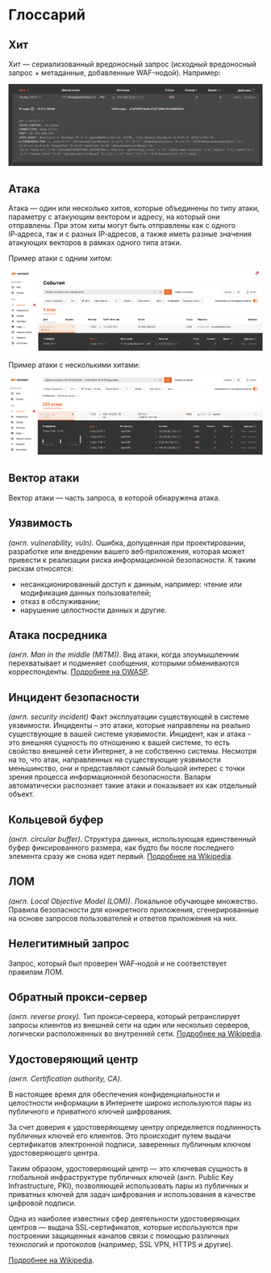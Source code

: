 # Глоссарий

## Хит

Хит — сериализованный вредоносный запрос (исходный вредоносный запрос + метаданные, добавленные WAF-нодой). Например:

![!Пример хита](images/glossary/hit-example.png)

## Атака

Атака — один или несколько хитов, которые объединены по типу атаки, параметру с атакующим вектором и адресу, на который они отправлены. При этом хиты могут быть отправлены как с одного IP‑адреса, так и с разных IP‑адресов, а также иметь разные значения атакующих векторов в рамках одного типа атаки.

Пример атаки с одним хитом:

![!Атака с одним хитом](images/glossary/attack-with-one-hit-example.png)

Пример атаки с несколькими хитами:

![!Атака с несколькими хитами](images/glossary/attack-with-several-hits-example.png)

## Вектор атаки
Вектор атаки — часть запроса, в которой обнаружена атака.

## Уязвимость
*(англ. vulnerability, vuln)*. Ошибка, допущенная при проектировании, разработке или внедрении вашего веб‑приложения, которая может привести к реализации риска информационной безопасности.
К таким рискам относятся: 

* несанкционированный доступ к данным, например: чтение или модификация данных пользователей;
* отказ в обслуживании;
* нарушение целостности данных и другие.

## Атака посредника
*(англ. Man in the middle (MITM))*. Вид атаки, когда злоумышленник перехватывает
и подменяет сообщения, которыми обмениваются корреспонденты.
[Подробнее на OWASP](https://owasp.org/www-community/attacks/Man-in-the-middle_attack).

## Инцидент безопасности
*(англ. security incident)* Факт эксплуатации существующей в системе уязвимости. Инциденты – это атаки, которые направлены на реально существующие в вашей системе уязвимости. Инцидент, как и атака - это внешняя сущность по отношению к вашей системе, то есть свойство внешней сети Интернет, а не собственно системы. Несмотря на то, что атак, направленных на существующие уязвимости меньшинство, они и представляют самый большой интерес с точки зрения процесса информационной безопасности. Валарм автоматически распознает такие атаки и показывает их как отдельный объект.


## Кольцевой буфер
*(англ. circular buffer)*. Структура данных, использующая единственный буфер
фиксированного размера, как будто бы после последнего элемента сразу же
снова идет первый.
[Подробнее на Wikipedia](https://ru.wikipedia.org/wiki/%D0%9A%D0%BE%D0%BB%D1%8C%D1%86%D0%B5%D0%B2%D0%BE%D0%B9_%D0%B1%D1%83%D1%84%D0%B5%D1%80).


## ЛОМ
*(англ. Local Objective Model (LOM))*. Локальное обучающее множество. Правила
безопасности для конкретного приложения, сгенерированные на основе запросов
пользователей и ответов приложения на них.


## Нелегитимный запрос
Запрос, который был проверен WAF‑нодой и не соответствует правилам ЛОМ.


## Обратный прокси‑сервер
*(англ. reverse proxy)*. Тип прокси‑сервера, который ретранслирует запросы
клиентов из внешней сети на один или несколько серверов, логически
расположенных во внутренней сети.
[Подробнее на Wikipedia](https://ru.wikipedia.org/wiki/%D0%9E%D0%B1%D1%80%D0%B0%D1%82%D0%BD%D1%8B%D0%B9_%D0%BF%D1%80%D0%BE%D0%BA%D1%81%D0%B8).

## Удостоверяющий центр
*(англ. Certification authority, CA)*. 

В настоящее время для обеспечения конфиденциальности и целостности информации в Интернете широко используются пары из публичного и приватного ключей шифрования.

За счет доверия к удостоверяющему центру определяется подлинность публичных ключей его клиентов. Это происходит путем выдачи сертификатов электронной подписи, заверенных публичным ключом удостоверяющего центра.

Таким образом, удостоверяющий центр — это ключевая сущность в глобальной инфраструктуре публичных ключей (англ. Public Key Infrastructure, PKI), позволяющей использовать пары из публичных и приватных ключей для задач шифрования и использования в качестве цифровой подписи.  

Одна из наиболее известных сфер деятельности удостоверяющих центров — выдача SSL‑сертификатов, которые используются при построении защищенных каналов связи с помощью различных технологий и протоколов (например, SSL VPN, HTTPS и другие). 
 
[Подробнее на Wikipedia](https://ru.wikipedia.org/wiki/%D0%A6%D0%B5%D0%BD%D1%82%D1%80_%D1%81%D0%B5%D1%80%D1%82%D0%B8%D1%84%D0%B8%D0%BA%D0%B0%D1%86%D0%B8%D0%B8).
